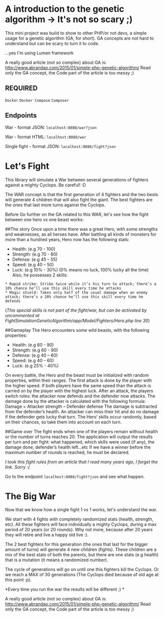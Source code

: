 # A introduction to the genetic algorithm -> It's not so scary ;)

This mini project was build to show to other PHP/or not devs, a simple usage for a genetic algorithm (GA, for short). GA concepts are not hard to understand but can be scary to turn it to code.

...yes I'm using Lumen framework

A really good article (not so complex) about GA is: http://www.abrandao.com/2015/01/simple-php-genetic-algorithm/ 
Read only the GA concept, the Code part of the article is too messy ;)

## REQUIRED
`Docker`
`Docker Compose`
`Composer`

## Endpoints

War - format JSON:
`localhost:8088/war?json`

War - format HTML:
`localhost:8088/war`

Single fight - format JSON:
`localhost:8088/fight?json`

# Let's Fight

This library will simulate a War between several generations of fighters against a mighty Cyclops. Be careful! :D

The WAR concept is that the first generation of 4 fighters and the two bests will generate 4 children that will also fight the giant. The best fighters are the ones that last more turns against the Cyclops.

Before Go further on the GA related to this WAR, let's see how the fight between one hero vs one beast works:

##The story Once upon a time there was a great Hero, with some strengths and weaknesses, as all heroes have. After battling all kinds of monsters for more than a hundred years, Hero now has the following stats: 
* Health: (e.g 70 - 100)
* Strength: (e.g 70 - 80) 
* Defense: (e.g 45 – 55) 
* Speed: (e.g 40 – 50)
* Luck: (e.g 10% - 30%) (0% means no luck, 100% lucky all the time) Also, he possesses 2 skills: 

```
* Rapid strike: Strike twice while it’s his turn to attack; there’s a 10% chance he’ll use this skill every time he attacks 
* Magic shield: Takes only half of the usual damage when an enemy attack; there’s a 20% chance he’ll use this skill every time he defends
``` 
(*This special skills is not part of the fight/war, but can be activated by uncommented at FightSimulationGeneticAlgorithm/app/Model/Fighters/Hero.php line 30*)

##Gameplay The Hero encounters some wild beasts, with the following properties: 
* Health: (e.g 60 - 90)
* Strength: (e.g 60 - 90) 
* Defense: (e.g 40 – 60) 
* Speed: (e.g 40 – 60) 
* Luck: (e.g 25% - 40%) 

On every battle, the Hero and the beast must be initialized with random properties, within their ranges. The first attack is done by the player with the higher speed. If both players have the same speed than the attack is carried on by the player with the highest luck. After an attack, the players switch roles: the attacker now defends and the defender now attacks. The damage done by the attacker is calculated with the following formula: Damage = Attacker strength – Defender defense The damage is subtracted from the defender’s health. An attacker can miss their hit and do no damage if the defender gets lucky that turn. The Hero’ skills occur randomly, based on their chances, so take them into account on each turn.

##Game over The fight ends when one of the players remain without health or the number of turns reaches 20. The application will output the results per turn and per fight: what happened, which skills were used (if any), the damage done, defender’s health left...etc If we have a winner before the maximum number of rounds is reached, he must be declared.

*I took this fight rules from an article that I read many years ago, I forget the link. Sorry :(*

Go to the endpoint `localhost:8088/fight?json` and see what happen.

# The Big War

Now that we know how a single fight 1 vs 1 works, let's understand the war.

We start with 4 fights with completely randomized stats (health, strength, etc). All these fighters will face individually a mighty Cyclops, during a max period of 20 years (or 20 rounds). Why not more, because after 20 years they will retire and live a happy old live :).

The 2 best fighters for this generation (the ones that last for the bigger amount of turns) will generate 4 new children (fights). These children are a mix of the best stats of both the parents, but there are one stats (e.g health) that is a mutation (it means a randomized number).

The cycle of generations will go on until one this fighters kill the Cyclops. Or we reach a MAX of 30 generations (The Cyclops died because of old age at this point :p).

*Every time you run the war the results will be different ;) *

A really good article (not so complex) about GA is: http://www.abrandao.com/2015/01/simple-php-genetic-algorithm/ 
Read only the GA concept, the Code part of the article is too messy ;)
